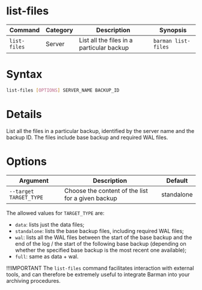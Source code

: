 # list-files

|**Command** | **Category** |  **Description**| **Synopsis**|
|------------|--------------|-----------------|----------|
|`list-files`|Server|List all the files in a particular backup|`barman list-files`|

# Syntax

```bash
list-files [OPTIONS] SERVER_NAME BACKUP_ID
```
# Details

List all the files in a particular backup, identified by the server name and the backup ID.  The files include base backup and required WAL files.

# Options
|**Argument**|**Description**|**Default**|
|-------------|--------------|-----------|
|`--target TARGET_TYPE`|Choose the content of the list for a given backup|standalone|

The allowed values for `TARGET_TYPE` are:

- `data`: lists just the data files;
- `standalone`: lists the base backup files, including required WAL files;
- `wal`: lists all the WAL files between the start of the base backup and the end of the log / the start of the following base backup (depending on whether the specified base backup is the most recent one available);
- `full`: same as data + wal.


!!!IMPORTANT
    The `list-files` command facilitates interaction with external tools, and can therefore be extremely useful to integrate Barman into your archiving procedures.